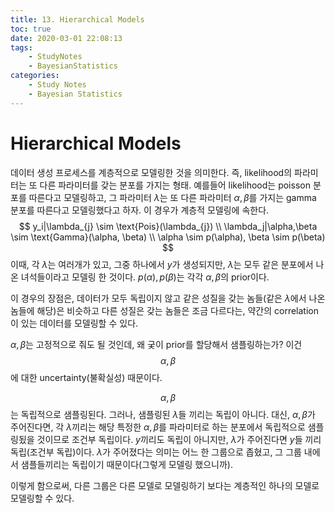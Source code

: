 ```yaml
---
title: 13. Hierarchical Models
toc: true
date: 2020-03-01 22:08:13
tags:
	- StudyNotes
	- BayesianStatistics
categories:
	- Study Notes
	- Bayesian Statistics
---
```




# Hierarchical Models



데이터 생성 프로세스를 계층적으로 모델링한 것을 의미한다. 즉, likelihood의 파라미터는 또 다른 파라미터를 갖는 분포를 가지는 형태. 예를들어 likelihood는 poisson 분포를 따른다고 모델링하고, 그 파라미터 $\lambda$는 또 다른 파라미터 $\alpha, \beta$를 가지는 gamma 분포를 따른다고 모델링했다고 하자. 이 경우가 계층적 모델링에 속한다.
$$
y_i|\lambda_{j} \sim \text{Pois}(\lambda_{j}) \\
\lambda_j|\alpha,\beta \sim \text{Gamma}(\alpha, \beta) \\
\alpha \sim p(\alpha), \beta \sim p(\beta)
$$
이때, 각 $\lambda$는 여러개가 있고, 그중 하나에서 $y$가 생성되지만, $\lambda$는 모두 같은 분포에서 나온 녀석들이라고 모델링 한 것이다. $p(\alpha),p(\beta)$는 각각 $\alpha,\beta$의 prior이다.

이 경우의 장점은, 데이터가 모두 독립이지 않고 같은 성질을 갖는 놈들(같은 $\lambda$에서 나온 놈들에 해당)은 비슷하고 다른 성질은 갖는 놈들은 조금 다르다는, 약간의 correlation이 있는 데이터를 모델링할 수 있다.



$\alpha,\beta$는 고정적으로 줘도 될 것인데, 왜 궂이 prior를 할당해서 샘플링하는가? 이건 $$\alpha,\beta$$에 대한 uncertainty(불확실성) 때문이다.

$$\alpha,\beta$$는 독립적으로 샘플링된다. 그러나, 샘플링된 $\lambda$들 끼리는 독립이 아니다. 대신, $\alpha,\beta$가 주어진다면, 각 $\lambda$끼리는 해당 특정한 $\alpha, \beta$를 파라미터로 하는 분포에서 독립적으로 샘플링됬을 것이므로 조건부 독립이다. $y$끼리도 독립이 아니지만, $\lambda$가 주어진다면 $y$들 끼리 독립(조건부 독립)이다. $\lambda$가 주어졌다는 의미는 어느 한 그룹으로 좁혔고, 그 그룹 내에서 샘플들끼리는 독립이기 때문이다(그렇게 모델링 했으니까).

이렇게 함으로써, 다른 그룹은 다른 모델로 모델링하기 보다는 계층적인 하나의 모델로 모델링할 수 있다.